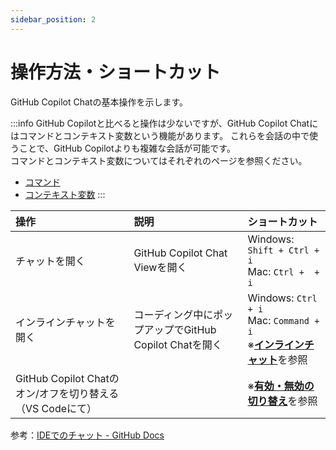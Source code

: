 ```yaml
---
sidebar_position: 2
---
```


# 操作方法・ショートカット

GitHub Copilot Chatの基本操作を示します。<br/>

:::info
GitHub Copilotと比べると操作は少ないですが、GitHub Copilot Chatにはコマンドとコンテキスト変数という機能があります。
これらを会話の中で使うことで、GitHub Copilotよりも複雑な会話が可能です。<br/>
コマンドとコンテキスト変数についてはそれぞれのページを参照ください。
- [コマンド](./03_command.md)
- [コンテキスト変数](./04_context-variable.md)
:::

| 操作 | 説明 | ショートカット |
| :--- | :--- | :--- |
| チャットを開く | GitHub Copilot Chat Viewを開く | Windows: `Shift + Ctrl + i` <br/> Mac: `Ctrl +  + i` |
| インラインチャットを開く | コーディング中にポップアップでGitHub Copilot Chatを開く | Windows: `Ctrl + i` <br/> Mac: `Command + i` <br/> ※[**インラインチャット**](./05_inline-chat.md)を参照 |
| GitHub Copilot Chatのオン/オフを切り替える（VS Codeにて） |  | ※[**有効・無効の切り替え**](./01_turning-on-off.md)を参照 |

参考：[IDEでのチャット - GitHub Docs](https://docs.github.com/ja/copilot/using-github-copilot/asking-github-copilot-questions-in-your-ide)
